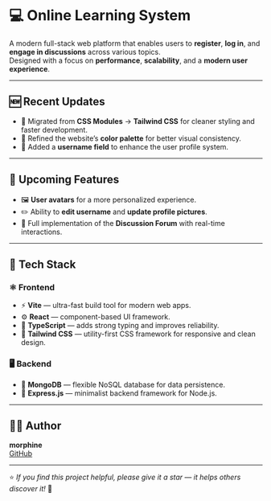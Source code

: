 # 💻 Online Learning System

A modern full-stack web platform that enables users to **register**, **log in**, and **engage in discussions** across various topics.  
Designed with a focus on **performance**, **scalability**, and a **modern user experience**.

---

## 🆕 Recent Updates  
- 🔄 Migrated from **CSS Modules** → **Tailwind CSS** for cleaner styling and faster development.  
- 🎨 Refined the website’s **color palette** for better visual consistency.  
- 👤 Added a **username field** to enhance the user profile system.  

---

## 🔮 Upcoming Features  
- 🖼️ **User avatars** for a more personalized experience.  
- ✏️ Ability to **edit username** and **update profile pictures**.  
- 💬 Full implementation of the **Discussion Forum** with real-time interactions.  

---

## 🧰 Tech Stack

### ⚛️ Frontend
- ⚡ **Vite** — ultra-fast build tool for modern web apps.  
- ⚙️ **React** — component-based UI framework.  
- 🧩 **TypeScript** — adds strong typing and improves reliability.  
- 🎨 **Tailwind CSS** — utility-first CSS framework for responsive and clean design.  

### 🖥️ Backend
- 🍃 **MongoDB** — flexible NoSQL database for data persistence.  
- 🚀 **Express.js** — minimalist backend framework for Node.js.  

---

## 🧑‍💻 Author  
**morphine**  
[GitHub](https://github.com/kandratiche)

---

⭐ *If you find this project helpful, please give it a star — it helps others discover it!* 🌟
